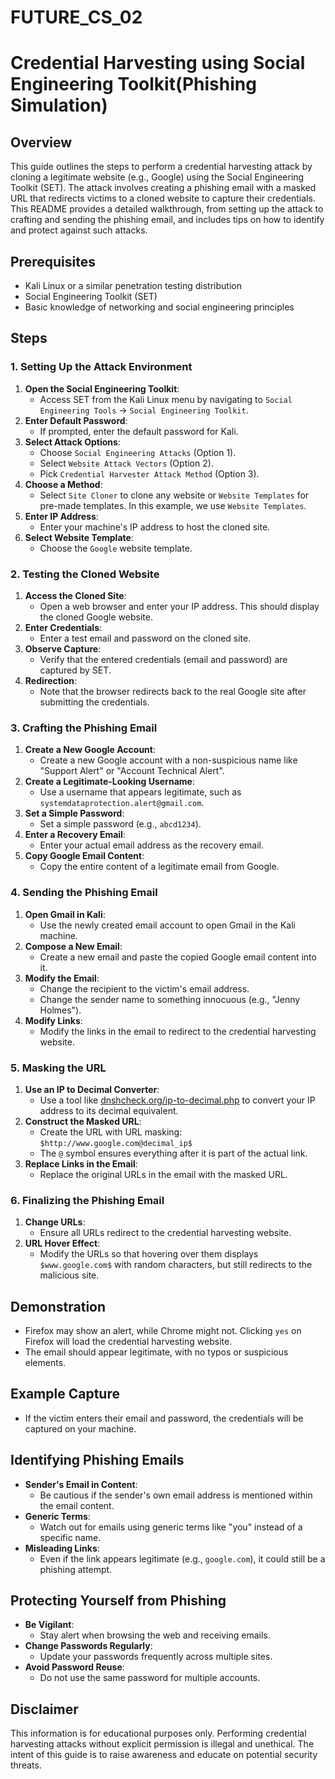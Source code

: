 # FUTURE_CS_02
# Credential Harvesting using Social Engineering Toolkit(Phishing Simulation)

## Overview

This guide outlines the steps to perform a credential harvesting attack by cloning a legitimate website (e.g., Google) using the Social Engineering Toolkit (SET). The attack involves creating a phishing email with a masked URL that redirects victims to a cloned website to capture their credentials. This README provides a detailed walkthrough, from setting up the attack to crafting and sending the phishing email, and includes tips on how to identify and protect against such attacks.

## Prerequisites

-   Kali Linux or a similar penetration testing distribution
-   Social Engineering Toolkit (SET)
-   Basic knowledge of networking and social engineering principles

## Steps

### 1. Setting Up the Attack Environment

1.  **Open the Social Engineering Toolkit**:
    -   Access SET from the Kali Linux menu by navigating to `Social Engineering Tools` -> `Social Engineering Toolkit`.
2.  **Enter Default Password**:
    -   If prompted, enter the default password for Kali.
3.  **Select Attack Options**:
    -   Choose `Social Engineering Attacks` (Option 1).
    -   Select `Website Attack Vectors` (Option 2).
    -   Pick `Credential Harvester Attack Method` (Option 3).
4.  **Choose a Method**:
    -   Select `Site Cloner` to clone any website or `Website Templates` for pre-made templates. In this example, we use `Website Templates`.
5.  **Enter IP Address**:
    -   Enter your machine's IP address to host the cloned site.
6.  **Select Website Template**:
    -   Choose the `Google` website template.

### 2. Testing the Cloned Website

1.  **Access the Cloned Site**:
    -   Open a web browser and enter your IP address. This should display the cloned Google website.
2.  **Enter Credentials**:
    -   Enter a test email and password on the cloned site.
3.  **Observe Capture**:
    -   Verify that the entered credentials (email and password) are captured by SET.
4.  **Redirection**:
    -   Note that the browser redirects back to the real Google site after submitting the credentials.

### 3. Crafting the Phishing Email

1.  **Create a New Google Account**:
    -   Create a new Google account with a non-suspicious name like "Support Alert" or "Account Technical Alert".
2.  **Create a Legitimate-Looking Username**:
    -   Use a username that appears legitimate, such as `systemdataprotection.alert@gmail.com`.
3.  **Set a Simple Password**:
    -   Set a simple password (e.g., `abcd1234`).
4.  **Enter a Recovery Email**:
    -   Enter your actual email address as the recovery email.
5.  **Copy Google Email Content**:
    -   Copy the entire content of a legitimate email from Google.

### 4. Sending the Phishing Email

1.  **Open Gmail in Kali**:
    -   Use the newly created email account to open Gmail in the Kali machine.
2.  **Compose a New Email**:
    -   Create a new email and paste the copied Google email content into it.
3.  **Modify the Email**:
    -   Change the recipient to the victim's email address.
    -   Change the sender name to something innocuous (e.g., "Jenny Holmes").
4.  **Modify Links**:
    -   Modify the links in the email to redirect to the credential harvesting website.

### 5. Masking the URL

1.  **Use an IP to Decimal Converter**:
    -   Use a tool like [dnshcheck.org/ip-to-decimal.php](http://dnshcheck.org/ip-to-decimal.php) to convert your IP address to its decimal equivalent.
2.  **Construct the Masked URL**:
    -   Create the URL with URL masking: `$http://www.google.com@decimal_ip$`
    -   The `@` symbol ensures everything after it is part of the actual link.
3.  **Replace Links in the Email**:
    -   Replace the original URLs in the email with the masked URL.

### 6. Finalizing the Phishing Email

1.  **Change URLs**:
    -   Ensure all URLs redirect to the credential harvesting website.
2.  **URL Hover Effect**:
    -   Modify the URLs so that hovering over them displays `$www.google.com$` with random characters, but still redirects to the malicious site.

## Demonstration

-   Firefox may show an alert, while Chrome might not. Clicking `yes` on Firefox will load the credential harvesting website.
-   The email should appear legitimate, with no typos or suspicious elements.

## Example Capture

-   If the victim enters their email and password, the credentials will be captured on your machine.

## Identifying Phishing Emails

-   **Sender's Email in Content**:
    -   Be cautious if the sender's own email address is mentioned within the email content.
-   **Generic Terms**:
    -   Watch out for emails using generic terms like "you" instead of a specific name.
-   **Misleading Links**:
    -   Even if the link appears legitimate (e.g., `google.com`), it could still be a phishing attempt.

## Protecting Yourself from Phishing

-   **Be Vigilant**:
    -   Stay alert when browsing the web and receiving emails.
-   **Change Passwords Regularly**:
    -   Update your passwords frequently across multiple sites.
-   **Avoid Password Reuse**:
    -   Do not use the same password for multiple accounts.

## Disclaimer

This information is for educational purposes only. Performing credential harvesting attacks without explicit permission is illegal and unethical. The intent of this guide is to raise awareness and educate on potential security threats.
